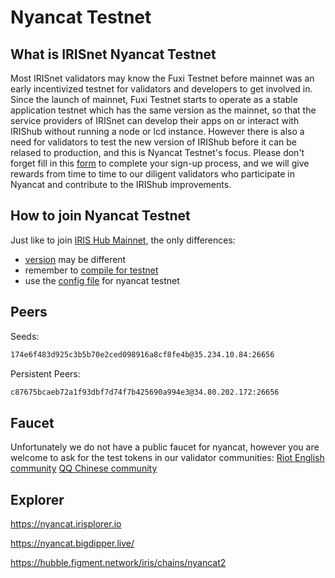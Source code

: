 # Nyancat Testnet

## What is IRISnet Nyancat Testnet

Most IRISnet validators may know the Fuxi Testnet before mainnet was an early incentivized testnet for validators and developers to get involved in. Since the launch of mainnet, Fuxi Testnet starts to operate as a stable application testnet which has the same version as the mainnet, so that the service providers of IRISnet can develop their apps on or interact with IRIShub without running a node or lcd instance. However there is also a need for validators to test the new version of IRIShub before it can be relased to production, and this is Nyancat Testnet's focus. Please don't forget fill in this [form](http://nyancat-irisnet.mikecrm.com/SnqhRqw) to complete your sign-up process, and we will give rewards from time to time to our diligent validators who participate in Nyancat and contribute to the IRIShub improvements.

## How to join Nyancat Testnet

Just like to join [IRIS Hub Mainnet](https://www.irisnet.org/docs/get-started/Join-the-Mainnet.html#how-to-join-irishub-mainnet), the only differences:

- [version](./v0.15/README.md) may be different
- remember to [compile for testnet](https://www.irisnet.org/docs/software/How-to-install-irishub.html#compile-source-code)
- use the [config file](./config) for nyancat testnet

## Peers

Seeds:

```bash
174e6f483d925c3b5b70e2ced098916a8cf8fe4b@35.234.10.84:26656
```

Persistent Peers:

```bash
c87675bcaeb72a1f93dbf7d74f7b425690a994e3@34.80.202.172:26656
```

## Faucet

Unfortunately we do not have a public faucet for nyancat, however you are welcome to ask for the test tokens in our validator communities: [Riot English community](https://matrix.to/#/!bmimZgJrUWSmxqQEmG:matrix.org?via=matrix.org&via=t2bot.io) [QQ Chinese community](https://jq.qq.com/?_wv=1027&k=5BeP3tJ)

## Explorer

<https://nyancat.irisplorer.io>

<https://nyancat.bigdipper.live/>

<https://hubble.figment.network/iris/chains/nyancat2>
